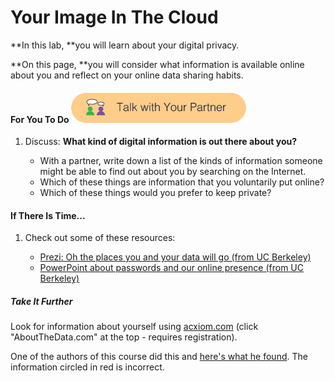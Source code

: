 # Your Image In The Cloud

**In this lab, **you will learn about your digital privacy.

**On this page, **you will consider what information is available online about you and reflect on your online data sharing habits.

#### For You To Do ![](/assets/talk_with_partner.png)

1. Discuss: **What kind of digital information is out there about you?**

   * With a partner, write down a list of the kinds of information someone might be able to find out about you by searching on the Internet.
   * Which of these things are information that you voluntarily put online?
   * Which of these things would you prefer to keep private?

#### If There Is Time...

1. Check out some of these resources:

   * [Prezi: Oh the places you and your data will go \(from UC Berkeley\)](https://prezi.com/lc8exztol608/oh-the-places-you-and-your-data-will-go/?utm_campaign=share&utm_medium=copy)
   * [PowerPoint about passwords and our online presence \(from UC Berkeley\)](https://docs.google.com/presentation/d/1Xb34Z7-vdKjdfanIK2vMFpVK5KmCCuYwocDXlD5qpn0/edit#slide=id.p)

##### Take It Further

Look for information about yourself using [acxiom.com](http://acxiom.com/) \(click "AboutTheData.com" at the top - requires registration\).

One of the authors of this course did this and [here's what he found](http://bjc.edc.org/bjc-r/img/2-complexity/brian-acxiom.pdf). The information circled in red is incorrect.

